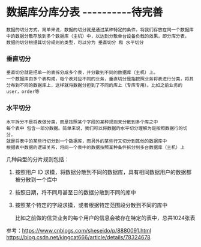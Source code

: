 # 数据库分库分表    ----------待完善
	数据的切分方式，简单来说，数据的切分就是通过某种特定的条件，将我们存放在同一个数据库中的数据分散存放到多个数据库（主机）中，以达到分散单台设备负载的效果，即分库分表。
	数据的切分根据其切分规则的类型，可以分为 垂直切分 和 水平切分
### 垂直切分
	垂直切分就是把单一的表拆分成多个表，并分散到不同的数据库（主机）上。
	一个数据库由多个表构成，每个表对应不同的业务，垂直切分是指按照业务将表进行分类，将其分布到不同的数据库上，这样就将数据分担到了不同的库上（专库专用）。比如之前业务的user，order等


### 水平切分
	水平拆分不是将表做分类，而是按照某个字段的某种规则来分散到多个库之中
	每个表中 包含一部分数据。简单来说，我们可以将数据的水平切分理解为是按照数据行的切分，
	就是将表中的某些行切分到一个数据库，而另外的某些行又切分到其他的数据库中
	根据表中数据的逻辑关系，将同一个表中的数据按照某种条件拆分到多台数据库（主机）上
	
几种典型的分片规则包括： 

1. 按照用户 ID 求模，将数据分散到不同的数据库，具有相同数据用户的数据都被分散到一个库中
2. 按照日期，将不同月甚至日的数据分散到不同的库中
3. 按照某个特定的字段求摸，或者根据特定范围段分散到不同的库中

	比如之前做的信贷业务的每个用户的信息会被存在特定的表中，总共1024张表






参考：https://www.cnblogs.com/sheseido/p/8880091.html
https://blog.csdn.net/kingcat666/article/details/78324678
